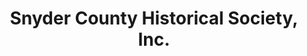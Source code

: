 ---
layout: repo
title: "Snyder County Historical Society, Inc."
id: 14508
permalink: repos/14508/
---